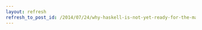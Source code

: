 ```yaml
---
layout: refresh
refresh_to_post_id: /2014/07/24/why-haskell-is-not-yet-ready-for-the-mainstream
---
```

